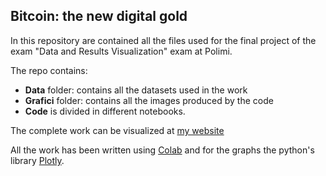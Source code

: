 ## Bitcoin: the new digital gold

In this repository are contained all the files used for the final project of the exam "Data and Results Visualization" exam at Polimi.

The repo contains:
<ul>
  <li><b>Data</b> folder: contains all the datasets used in the work</li>
  <li><b>Grafici</b> folder: contains all the images produced by the code</li>
  <li><b>Code</b> is divided in different notebooks.</li>
</ul>

The complete work can be visualized at [my website](http://alecontu.it/data_visualization_project.html)


All the work has been written using [Colab](https://colab.research.google.com/) and for the graphs the python's library [Plotly](https://plotly.com/).
